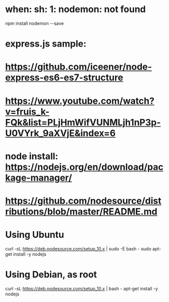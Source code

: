 # when: sh: 1: nodemon: not found
npm install nodemon --save


# express.js sample:
# https://github.com/iceener/node-express-es6-es7-structure
# https://www.youtube.com/watch?v=fruis_k-FQk&list=PLjHmWifVUNMLjh1nP3p-U0VYrk_9aXVjE&index=6

# node install: https://nodejs.org/en/download/package-manager/
# https://github.com/nodesource/distributions/blob/master/README.md

# Using Ubuntu
curl -sL https://deb.nodesource.com/setup_10.x | sudo -E bash -
sudo apt-get install -y nodejs

# Using Debian, as root
curl -sL https://deb.nodesource.com/setup_10.x | bash -
apt-get install -y nodejs
